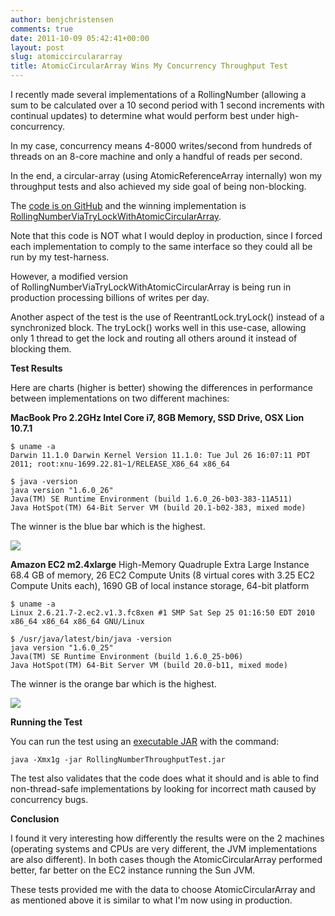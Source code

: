 ```yaml
---
author: benjchristensen
comments: true
date: 2011-10-09 05:42:41+00:00
layout: post
slug: atomiccirculararray
title: AtomicCircularArray Wins My Concurrency Throughput Test
---
```


I recently made several implementations of a RollingNumber (allowing a sum to be calculated over a 10 second period with 1 second increments with continual updates) to determine what would perform best under high-concurrency.

In my case, concurrency means 4-8000 writes/second from hundreds of threads on an 8-core machine and only a handful of reads per second.

In the end, a circular-array (using AtomicReferenceArray internally) won my throughput tests and also achieved my side goal of being non-blocking.

The [code is on GitHub](https://github.com/benjchristensen/RollingNumberConcurrencyTesting) and the winning implementation is [RollingNumberViaTryLockWithAtomicCircularArray](https://github.com/benjchristensen/RollingNumberConcurrencyTesting/blob/master/src/RollingNumberViaTryLockWithAtomicCircularArray.java).

Note that this code is NOT what I would deploy in production, since I forced each implementation to comply to the same interface so they could all be run by my test-harness.

However, a modified version of RollingNumberViaTryLockWithAtomicCircularArray is being run in production processing billions of writes per day.

Another aspect of the test is the use of ReentrantLock.tryLock() instead of a synchronized block. The tryLock() works well in this use-case, allowing only 1 thread to get the lock and routing all others around it instead of blocking them.

**Test Results**

Here are charts (higher is better) showing the differences in performance between implementations on two different machines:

**MacBook Pro 2.2GHz Intel Core i7, 8GB Memory, SSD Drive, OSX Lion 10.7.1**

    
    $ uname -a
    Darwin 11.1.0 Darwin Kernel Version 11.1.0: Tue Jul 26 16:07:11 PDT 2011; root:xnu-1699.22.81~1/RELEASE_X86_64 x86_64
    
    $ java -version
    java version "1.6.0_26"
    Java(TM) SE Runtime Environment (build 1.6.0_26-b03-383-11A511)
    Java HotSpot(TM) 64-Bit Server VM (build 20.1-b02-383, mixed mode)



The winner is the blue bar which is the highest.

[![](http://benjchristensen.files.wordpress.com/2011/10/concurrent_throughput_rollingnumber_macbookpro.png?w=800)](http://benjchristensen.files.wordpress.com/2011/10/concurrent_throughput_rollingnumber_macbookpro.png)

**Amazon EC2 m2.4xlarge**
High-Memory Quadruple Extra Large Instance 68.4 GB of memory, 26 EC2 Compute Units (8 virtual cores with 3.25 EC2 Compute Units each), 1690 GB of local instance storage, 64-bit platform

    
    $ uname -a
    Linux 2.6.21.7-2.ec2.v1.3.fc8xen #1 SMP Sat Sep 25 01:16:50 EDT 2010 x86_64 x86_64 x86_64 GNU/Linux
    
    $ /usr/java/latest/bin/java -version
    java version "1.6.0_25"
    Java(TM) SE Runtime Environment (build 1.6.0_25-b06)
    Java HotSpot(TM) 64-Bit Server VM (build 20.0-b11, mixed mode)



The winner is the orange bar which is the highest.

[![](http://benjchristensen.files.wordpress.com/2011/10/concurrent_throughput_rollingnumber_ec2.png?w=800)](http://benjchristensen.files.wordpress.com/2011/10/concurrent_throughput_rollingnumber_ec2.png)

**Running the Test**

You can run the test using an [executable JAR](https://github.com/downloads/benjchristensen/RollingNumberConcurrencyTesting/RollingNumberThroughputTest.jar) with the command:


    
    
    java -Xmx1g -jar RollingNumberThroughputTest.jar
    



The test also validates that the code does what it should and is able to find non-thread-safe implementations by looking for incorrect math caused by concurrency bugs.

**Conclusion**

I found it very interesting how differently the results were on the 2 machines (operating systems and CPUs are very different, the JVM implementations are also different). In both cases though the AtomicCircularArray performed better, far better on the EC2 instance running the Sun JVM.

These tests provided me with the data to choose AtomicCircularArray and as mentioned above it is similar to what I'm now using in production.
